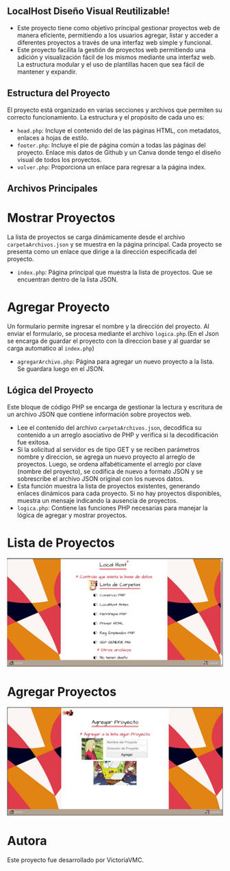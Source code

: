 ## LocalHost Diseño Visual Reutilizable!
- Este proyecto tiene como objetivo principal gestionar proyectos web de manera eficiente, permitiendo a los usuarios agregar, listar y acceder a diferentes proyectos a través de una interfaz web simple y funcional.
- Este proyecto facilita la gestión de proyectos web permitiendo una adición y visualización fácil de los mismos mediante una interfaz web. La estructura modular y el uso de plantillas hacen que sea fácil de mantener y expandir.

## Estructura del Proyecto
El proyecto está organizado en varias secciones y archivos que permiten su correcto funcionamiento.
La estructura y el propósito de cada uno es:
  - `head.php`: Incluye el contenido del <head> de las páginas HTML, con metadatos, enlaces a hojas de estilo.
  - `footer.php`: Incluye el pie de página común a todas las páginas del proyecto. Enlace mis datos de Github y un Canva donde tengo el diseño visual de todos los proyectos.
  - `volver.php`: Proporciona un enlace para regresar a la página index.

## Archivos Principales

# Mostrar Proyectos
La lista de proyectos se carga dinámicamente desde el archivo `carpetaArchivos.json` y se muestra en la página principal.
Cada proyecto se presenta como un enlace que dirige a la dirección especificada del proyecto.
 - `index.php`: Página principal que muestra la lista de proyectos. Que se encuentran dentro de la lista JSON.

# Agregar Proyecto
Un formulario permite ingresar el nombre y la dirección del proyecto. 
Al enviar el formulario, se procesa mediante el archivo `logica.php`.(En el Json se encarga de guardar el proyecto con la direccion base y al guardar se carga automatico al `index.php`)
 - `agregarArchivo.php`: Página para agregar un nuevo proyecto a la lista. Se guardara luego en el JSON.

## Lógica del Proyecto
Este bloque de código PHP se encarga de gestionar la lectura y escritura de un archivo JSON que contiene información sobre proyectos web.
- Lee el contenido del archivo `carpetaArchivos.json`, decodifica su contenido a un arreglo asociativo de PHP y verifica si la decodificación fue exitosa.
- Si la solicitud al servidor es de tipo GET y se reciben parámetros nombre y direccion, se agrega un nuevo proyecto al arreglo de proyectos. Luego, se ordena alfabéticamente el arreglo por clave (nombre del proyecto), se codifica de nuevo a formato JSON y se sobrescribe el archivo JSON original con los nuevos datos.
- Esta función muestra la lista de proyectos existentes, generando enlaces dinámicos para cada proyecto. Si no hay proyectos disponibles, muestra un mensaje indicando la ausencia de proyectos.
 - `logica.php`: Contiene las funciones PHP necesarias para manejar la lógica de agregar y mostrar proyectos.

# Lista de Proyectos
![LocalHost](LocalHost.jpeg)

# Agregar Proyectos
![LocalHost](AgregarProyectos.jpeg)

# Autora

Este proyecto fue desarrollado por VictoriaVMC.
